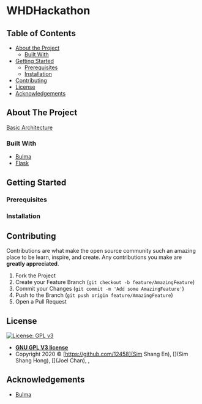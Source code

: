 # WHDHackathon

## Table of Contents

- [About the Project](#about-the-project)
  - [Built With](#built-with)
- [Getting Started](#getting-started)
  - [Prerequisites](#prerequisites)
  - [Installation](#installation)
- [Contributing](#contributing)
- [License](#license)
- [Acknowledgements](#acknowledgements)

## About The Project

[Basic Architecture](https://docs.google.com/presentation/d/1vWLmEmFvb4rCPN_bXbyF9UfTJpYZ1Qwqjhrg9dEQoIk/edit)

### Built With

- [Bulma](https://bulma.io/)
- [Flask](https://flask.palletsprojects.com/)

## Getting Started

### Prerequisites

### Installation

## Contributing

Contributions are what make the open source community such an amazing place to be learn, inspire, and create. Any contributions you make are **greatly appreciated**.

1. Fork the Project
2. Create your Feature Branch (`git checkout -b feature/AmazingFeature`)
3. Commit your Changes (`git commit -m 'Add some AmazingFeature'`)
4. Push to the Branch (`git push origin feature/AmazingFeature`)
5. Open a Pull Request

## License

[![License: GPL v3](https://img.shields.io/badge/License-GPLv3-blue.svg)](https://www.gnu.org/licenses/gpl-3.0)

- **[GNU GPL V3 license](https://www.gnu.org/licenses/gpl-3.0.en.html)**
- Copyright 2020 © [https://github.com/12458](Sim Shang En), [](Sim Shang Hong), [](Joel Chan), [](Faith), [](Yuki)

## Acknowledgements

- [Bulma](https://bulma.io/)
